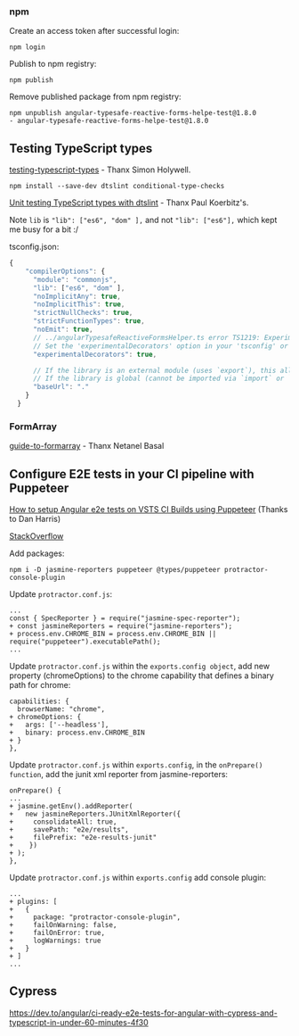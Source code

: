 
### npm
Create an access token after successful login:
```text
npm login
```

Publish to npm registry:
```text
npm publish
```

Remove published package from npm registry:
```text
npm unpublish angular-typesafe-reactive-forms-helpe-test@1.8.0
- angular-typesafe-reactive-forms-helpe-test@1.8.0
```

## Testing TypeScript types

[testing-typescript-types](https://www.simonholywell.com/post/testing-typescript-types.html) - Thanx Simon Holywell.

```
npm install --save-dev dtslint conditional-type-checks
```

[Unit testing TypeScript types with dtslint](https://koerbitz.me/posts/unit-testing-typescript-types-with-dtslint.html) - Thanx Paul Koerbitz's.

Note `lib` is `"lib": ["es6", "dom" ],` and not `"lib": ["es6"],` which kept me busy for a bit :/

tsconfig.json:

```javascript
{
    "compilerOptions": {
      "module": "commonjs",
      "lib": ["es6", "dom" ],
      "noImplicitAny": true,
      "noImplicitThis": true,
      "strictNullChecks": true,
      "strictFunctionTypes": true,
      "noEmit": true,
      // ../angularTypesafeReactiveFormsHelper.ts error TS1219: Experimental support for decorators is a feature that is subject to change in a future release.
      // Set the 'experimentalDecorators' option in your 'tsconfig' or 'jsconfig' to remove this warning.
      "experimentalDecorators": true,

      // If the library is an external module (uses `export`), this allows your test file to import "mylib" instead of "./index".
      // If the library is global (cannot be imported via `import` or `require`), leave this out.
      "baseUrl": "."
    }
  }
```

### FormArray

[guide-to-formarray](https://netbasal.com/angular-reactive-forms-the-ultimate-guide-to-formarray-3adbe6b0b61a) - Thanx Netanel Basal

## Configure E2E tests in your CI pipeline with Puppeteer
[How to setup Angular e2e tests on VSTS CI Builds using Puppeteer](https://medium.com/@danharris_io/how-to-setup-angular-e2e-tests-on-vsts-ci-be0872f9dc31) (Thanks to Dan Harris)

[StackOverflow](https://stackoverflow.com/questions/51536244/how-to-use-puppeteer-in-an-angular-application)

Add packages:
```
npm i -D jasmine-reporters puppeteer @types/puppeteer protractor-console-plugin
```

Update `protractor.conf.js`:
```
...
const { SpecReporter } = require("jasmine-spec-reporter");
+ const jasmineReporters = require("jasmine-reporters");
+ process.env.CHROME_BIN = process.env.CHROME_BIN || require("puppeteer").executablePath();
...
```

Update `protractor.conf.js` within the `exports.config object`, add new property (chromeOptions) to the chrome capability that defines a binary path for chrome:
```
capabilities: {
  browserName: "chrome",
+ chromeOptions: {
+   args: ['--headless'],  
+   binary: process.env.CHROME_BIN
+ }
},
```

Update `protractor.conf.js` within `exports.config`, in the `onPrepare() function`, add the junit xml reporter from jasmine-reporters:
```
onPrepare() {
...
+ jasmine.getEnv().addReporter(
+   new jasmineReporters.JUnitXmlReporter({
+     consolidateAll: true,
+     savePath: "e2e/results",
+     filePrefix: "e2e-results-junit"
+    })
+ );
},
```

Update `protractor.conf.js` within `exports.config` add console plugin:
```
...
+ plugins: [
+   {
+     package: "protractor-console-plugin",
+     failOnWarning: false,
+     failOnError: true,
+     logWarnings: true
+   }
+ ]
...
```

## Cypress

https://dev.to/angular/ci-ready-e2e-tests-for-angular-with-cypress-and-typescript-in-under-60-minutes-4f30